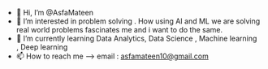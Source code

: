 - 👋 Hi, I’m @AsfaMateen
- 👀 I’m interested in problem solving . How using AI and ML we are solving real world problems fascinates me and i want to do the same.
- 🌱 I’m currently learning  Data Analytics, Data Science , Machine learning , Deep learning
- 📫 How to reach me --> email : asfamateen10@gmail.com

<!---
AsfaEngg/AsfaEngg is a ✨ special ✨ repository because its `README.md` (this file) appears on your GitHub profile.
You can click the Preview link to take a look at your changes.
--->
